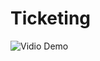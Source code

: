 # Ticketing

![Vidio Demo](https://drive.google.com/file/d/1QEhgps-oUi4DIqwfnKJ6nAbsDlBzRPa8/view?usp=sharing)
